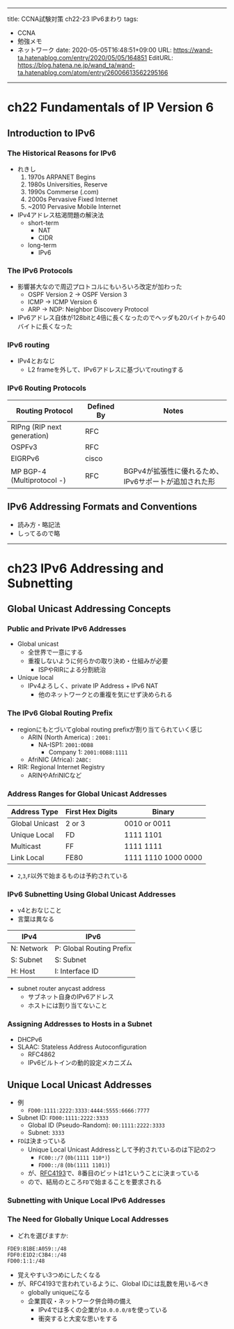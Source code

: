 ---
title: CCNA試験対策 ch22-23 IPv6まわり
tags:
- CCNA
- 勉強メモ
- ネットワーク
date: 2020-05-05T16:48:51+09:00
URL: https://wand-ta.hatenablog.com/entry/2020/05/05/164851
EditURL: https://blog.hatena.ne.jp/wand_ta/wand-ta.hatenablog.com/atom/entry/26006613562295166
-------------------------------------


# ch22 Fundamentals of IP Version 6 #


## Introduction to IPv6 ##

### The Historical Reasons for IPv6 ###

- れきし
  1. 1970s ARPANET Begins
  2. 1980s Universities, Reserve
  3. 1990s Commerse (.com)
  4. 2000s Pervasive Fixed Internet
  5. ~2010 Pervasive Mobile Internet
- IPv4アドレス枯渇問題の解決法
  - short-term
    - NAT
    - CIDR
  - long-term
    - IPv6


### The IPv6 Protocols ###


- 影響甚大なので周辺プロトコルにもいろいろ改定が加わった
  - OSPF Version 2 -> OSPF Version 3
  - ICMP -> ICMP Version 6
  - ARP -> NDP: Neighbor Discovery Protocol
- IPv6アドレス自体が128bitと4倍に長くなったのでヘッダも20バイトから40バイトに長くなった


### IPv6 routing ###

- IPv4とおなじ
  - L2 frameを外して、IPv6アドレスに基づいてroutingする


### IPv6 Routing Protocols ###

| Routing Protocol            | Defined By | Notes                                                 |
|-----------------------------|------------|-------------------------------------------------------|
| RIPng (RIP next generation) | RFC        |                                                       |
| OSPFv3                      | RFC        |                                                       |
| EIGRPv6                     | cisco      |                                                       |
| MP BGP-4 (Multiprotocol -)  | RFC        | BGPv4が拡張性に優れるため、IPv6サポートが追加された形 |



## IPv6 Addressing Formats and Conventions ##

- 読み方・略記法
- しってるので略



----------------------------------------

# ch23 IPv6 Addressing and Subnetting #


## Global Unicast Addressing Concepts ##

### Public and Private IPv6 Addresses ###

- Global unicast
  - 全世界で一意にする
  - 重複しないように何らかの取り決め・仕組みが必要
    - ISPやRIRによる分割統治
- Unique local
  - IPv4よろしく、private IP Address + IPv6 NAT
    - 他のネットワークとの重複を気にせず決められる


### The IPv6 Global Routing Prefix ###

- regionにもとづいてglobal routing prefixが割り当てられていく感じ
  - ARIN (North America) : `2001:`
    - NA-ISP1: `2001:0DB8`
      - Company 1: `2001:0DB8:1111`
  - AfriNIC (Africa): `2ABC:`
- RIR: Regional Internet Registry
  - ARINやAfriNICなど

### Address Ranges for Global Unicast Addresses ###

| Address Type   | First Hex Digits | Binary              |
|----------------|------------------|---------------------|
| Global Unicast | 2 or 3           | 0010 or 0011        |
| Unique Local   | FD               | 1111 1101           |
| Multicast      | FF               | 1111 1111           |
| Link Local     | FE80             | 1111 1110 1000 0000 |

- `2`,`3`,`F`以外で始まるものは予約されている

### IPv6 Subnetting Using Global Unicast Addresses ###

- v4とおなじこと
- 言葉は異なる

| IPv4       | IPv6                     |
|------------|--------------------------|
| N: Network | P: Global Routing Prefix |
| S: Subnet  | S: Subnet                |
| H: Host    | I: Interface ID          |

- subnet router anycast address
  - サブネット自身のIPv6アドレス
  - ホストには割り当てないこと

### Assigning Addresses to Hosts in a Subnet ###

- DHCPv6
- SLAAC: Stateless Address Autoconfiguration
  - RFC4862
  - IPv6ビルトインの動的設定メカニズム


## Unique Local Unicast Addresses ##

- 例
  - `FD00:1111:2222:3333:4444:5555:6666:7777`
- Subnet ID: `FD00:1111:2222:3333`
  - Global ID (Pseudo-Random): `00:1111:2222:3333`
  - Subnet: `3333`
- `FD`は決まっている
  - Unique Local Unicast Addressとして予約されているのは下記の2つ
    - `FC00::/7` (`0b(1111 110*)`)
    - `FD00::/8` (`0b(1111 1101)`)
  - が、[RFC4193](https://tools.ietf.org/html/rfc4193)で、8番目のビットは1ということに決まっている
  - ので、結局のところ`FD`で始まることを要求される


### Subnetting with Unique Local IPv6 Addresses ###


### The Need for Globally Unique Local Addresses ###


- どれを選びますか:

```
FDE9:81BE:A059::/48
FDF0:E1D2:C3B4::/48
FD00:1:1:/48
```

- 覚えやすい3つめにしたくなる
- が、RFC4193で言われているように、Global IDには乱数を用いるべき
  - globally uniqueになる
  - 企業買収・ネットワーク併合時の備え
    - IPv4では多くの企業が`10.0.0.0/8`を使っている
    - 衝突すると大変な思いをする
